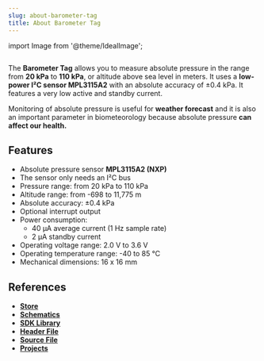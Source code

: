 ```yaml
---
slug: about-barometer-tag
title: About Barometer Tag
---
```

import Image from '@theme/IdealImage';

<div class="container">
  <div class="row">
    <div class="col col--4">
      <div><Image img={require('./barometer-tag.png')} /></div>
    </div>
    <div class="col col--6">
      <p>
        The <b>Barometer Tag</b> allows you to measure absolute pressure in the range from <b>20 kPa</b> to <b>110 kPa</b>, or altitude above sea level in meters. It uses a <b>low-power I²C sensor MPL3115A2</b> with an absolute accuracy of ±0.4 kPa. It features a very low active and standby current.
      </p>
      <p>
        Monitoring of absolute pressure is useful for <b>weather forecast</b> and it is also an important parameter in biometeorology because absolute pressure <b>can affect our health.</b>
      </p>
    </div>
  </div>
</div>

## Features
- Absolute pressure sensor **MPL3115A2 (NXP)**
- The sensor only needs an I²C bus
- Pressure range: from 20 kPa to 110 kPa
- Altitude range: from -698 to 11,775 m
- Absolute accuracy: ±0.4 kPa
- Optional interrupt output
- Power consumption:
  - 40 µA average current (1 Hz sample rate)
  - 2 µA standby current
- Operating voltage range: 2.0 V to 3.6 V
- Operating temperature range: -40 to 85 °C
- Mechanical dimensions: 16 x 16 mm

## References
- [**Store**](https://www.hardwario.store/p/barometer-tag)
- [**Schematics**](https://github.com/hardwario/bc-hardware/tree/master/out/bc-tag-barometer)
- [**SDK Library**](https://sdk.hardwario.com/group__twr__tag__barometer)
- [**Header File**](https://github.com/hardwario/twr-sdk/blob/HEAD/twr/inc/twr_tag_barometer.h)
- [**Source File**](https://github.com/hardwario/twr-sdk/blob/HEAD/twr/src/twr_tag_barometer.c)
- [**Projects**](https://www.hackster.io/hardwario/projects?part_id=108578)
